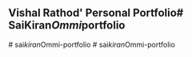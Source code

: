 ## Vishal Rathod' Personal Portfolio#   S a i K i r a n _ O m m i _ p o r t f o l i o  
 #   s a i _ k i r a n _ O m m i - p o r t f o l i o  
 #   s a i _ k i r a n _ O m m i - p o r t f o l i o  
 